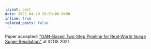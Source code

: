 ```yaml
---
layout: post
date: 2021-04-20 15:59:00-0400
inline: true
related_posts: false
---
```


Paper accepted: ["GAN-Based Two-Step Pipeline for Real-World Image Super-Resolution"](https://link.springer.com/chapter/10.1007/978-981-16-4177-0_75) at ICTIS 2021.
